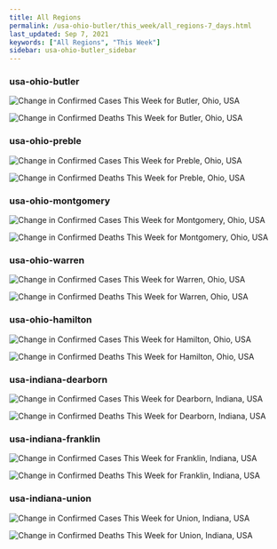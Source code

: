 ```yaml
---
title: All Regions
permalink: /usa-ohio-butler/this_week/all_regions-7_days.html
last_updated: Sep 7, 2021
keywords: ["All Regions", "This Week"]
sidebar: usa-ohio-butler_sidebar
---
```


<h3>usa-ohio-butler</h3>

![Change in Confirmed Cases This Week for Butler, Ohio, USA](/covid_tracker/images/graphs/usa-ohio-butler-delta_confirmed-7_days_graph.png)

![Change in Confirmed Deaths This Week for Butler, Ohio, USA](/covid_tracker/images/graphs/usa-ohio-butler-delta_deaths-7_days_graph.png)

<h3>usa-ohio-preble</h3>

![Change in Confirmed Cases This Week for Preble, Ohio, USA](/covid_tracker/images/graphs/usa-ohio-preble-delta_confirmed-7_days_graph.png)

![Change in Confirmed Deaths This Week for Preble, Ohio, USA](/covid_tracker/images/graphs/usa-ohio-preble-delta_deaths-7_days_graph.png)

<h3>usa-ohio-montgomery</h3>

![Change in Confirmed Cases This Week for Montgomery, Ohio, USA](/covid_tracker/images/graphs/usa-ohio-montgomery-delta_confirmed-7_days_graph.png)

![Change in Confirmed Deaths This Week for Montgomery, Ohio, USA](/covid_tracker/images/graphs/usa-ohio-montgomery-delta_deaths-7_days_graph.png)

<h3>usa-ohio-warren</h3>

![Change in Confirmed Cases This Week for Warren, Ohio, USA](/covid_tracker/images/graphs/usa-ohio-warren-delta_confirmed-7_days_graph.png)

![Change in Confirmed Deaths This Week for Warren, Ohio, USA](/covid_tracker/images/graphs/usa-ohio-warren-delta_deaths-7_days_graph.png)

<h3>usa-ohio-hamilton</h3>

![Change in Confirmed Cases This Week for Hamilton, Ohio, USA](/covid_tracker/images/graphs/usa-ohio-hamilton-delta_confirmed-7_days_graph.png)

![Change in Confirmed Deaths This Week for Hamilton, Ohio, USA](/covid_tracker/images/graphs/usa-ohio-hamilton-delta_deaths-7_days_graph.png)

<h3>usa-indiana-dearborn</h3>

![Change in Confirmed Cases This Week for Dearborn, Indiana, USA](/covid_tracker/images/graphs/usa-indiana-dearborn-delta_confirmed-7_days_graph.png)

![Change in Confirmed Deaths This Week for Dearborn, Indiana, USA](/covid_tracker/images/graphs/usa-indiana-dearborn-delta_deaths-7_days_graph.png)

<h3>usa-indiana-franklin</h3>

![Change in Confirmed Cases This Week for Franklin, Indiana, USA](/covid_tracker/images/graphs/usa-indiana-franklin-delta_confirmed-7_days_graph.png)

![Change in Confirmed Deaths This Week for Franklin, Indiana, USA](/covid_tracker/images/graphs/usa-indiana-franklin-delta_deaths-7_days_graph.png)

<h3>usa-indiana-union</h3>

![Change in Confirmed Cases This Week for Union, Indiana, USA](/covid_tracker/images/graphs/usa-indiana-union-delta_confirmed-7_days_graph.png)

![Change in Confirmed Deaths This Week for Union, Indiana, USA](/covid_tracker/images/graphs/usa-indiana-union-delta_deaths-7_days_graph.png)

